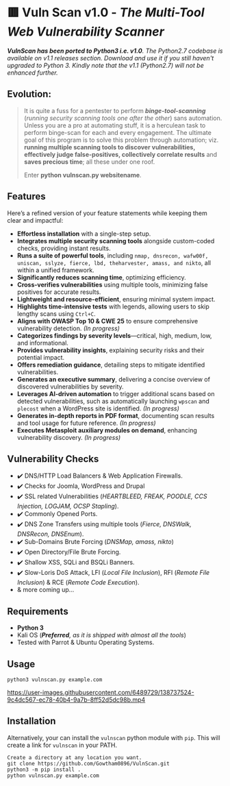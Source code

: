 # :red_square: Vuln Scan v1.0 - _The Multi-Tool Web Vulnerability Scanner_
_**VulnScan has been ported to Python3 i.e. v1.0**. The Python2.7 codebase is available on v1.1 releases section. Download and use it if you still haven't upgraded to Python 3. Kindly note that the v1.1 (Python2.7) will not be enhanced further._


## Evolution:
> It is quite a fuss for a pentester to perform _**binge-tool-scanning**_ (_running security scanning tools one after the other_) sans automation. Unless you are a pro at automating stuff, it is a herculean task to perform binge-scan for each and every engagement. The ultimate goal of this program is to solve this problem through automation; viz. **running multiple scanning tools to discover vulnerabilities, effectively judge false-positives, collectively correlate results** and **saves precious time**; all these under one roof.<p>Enter **python vulnscan.py websitename**.


## Features
Here’s a refined version of your feature statements while keeping them clear and impactful:  

- **Effortless installation** with a single-step setup.  
- **Integrates multiple security scanning tools** alongside custom-coded checks, providing instant results.  
- **Runs a suite of powerful tools**, including `nmap, dnsrecon, wafw00f, uniscan, sslyze, fierce, lbd, theharvester, amass, and nikto`, all within a unified framework.  
- **Significantly reduces scanning time**, optimizing efficiency.  
- **Cross-verifies vulnerabilities** using multiple tools, minimizing false positives for accurate results.  
- **Lightweight and resource-efficient**, ensuring minimal system impact.  
- **Highlights time-intensive tests** with legends, allowing users to skip lengthy scans using `Ctrl+C`.  
- **Aligns with OWASP Top 10 & CWE 25** to ensure comprehensive vulnerability detection. *(In progress)*  
- **Categorizes findings by severity levels**—critical, high, medium, low, and informational.  
- **Provides vulnerability insights**, explaining security risks and their potential impact.  
- **Offers remediation guidance**, detailing steps to mitigate identified vulnerabilities.  
- **Generates an executive summary**, delivering a concise overview of discovered vulnerabilities by severity.  
- **Leverages AI-driven automation** to trigger additional scans based on detected vulnerabilities, such as automatically launching `wpscan` and `plecost` when a WordPress site is identified. *(In progress)*  
- **Generates in-depth reports in PDF format**, documenting scan results and tool usage for future reference. *(In progress)*  
- **Executes Metasploit auxiliary modules on demand**, enhancing vulnerability discovery. *(In progress)*  


## Vulnerability Checks
- :heavy_check_mark: DNS/HTTP Load Balancers & Web Application Firewalls.
- :heavy_check_mark: Checks for Joomla, WordPress and Drupal
- :heavy_check_mark: SSL related Vulnerabilities (_HEARTBLEED, FREAK, POODLE, CCS Injection, LOGJAM, OCSP Stapling_).
- :heavy_check_mark: Commonly Opened Ports.
- :heavy_check_mark: DNS Zone Transfers using multiple tools (_Fierce, DNSWalk, DNSRecon, DNSEnum_).
- :heavy_check_mark: Sub-Domains Brute Forcing (_DNSMap, amass, nikto_)
- :heavy_check_mark: Open Directory/File Brute Forcing.
- :heavy_check_mark: Shallow XSS, SQLi and BSQLi Banners.
- :heavy_check_mark: Slow-Loris DoS Attack, LFI (_Local File Inclusion_), RFI (_Remote File Inclusion_) & RCE (_Remote Code Execution_).
- & more coming up...

## Requirements
- **Python 3**
- Kali OS (_**Preferred**, as it is shipped with almost all the tools_)
- Tested with Parrot & Ubuntu Operating Systems.

## Usage 
 `python3 vulnscan.py example.com`

https://user-images.githubusercontent.com/6489729/138737524-9c4dc567-ec78-40b4-9a7b-8ff52d5dc98b.mp4


## Installation

Alternatively, your can install the `vulnscan` python module with `pip`. This will create a link for `vulnscan` in your PATH. 

```
Create a directory at any location you want.
git clone https://github.com/Gowtham0896/VulnScan.git
python3 -m pip install .
python vulnscan.py example.com
```

